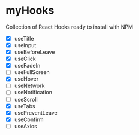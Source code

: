 # myHooks

Collection of React Hooks ready to install with NPM

- [x] useTitle
- [x] useInput
- [x] useBeforeLeave
- [x] useClick
- [x] useFadeIn
- [ ] useFullScreen
- [x] useHover
- [ ] useNetwork
- [ ] useNotification
- [ ] useScroll
- [x] useTabs
- [x] usePreventLeave
- [x] useConfirm
- [ ] useAxios
